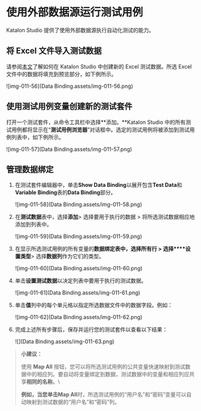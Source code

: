 # 使用外部数据源运行测试用例

Katalon Studio 提供了使用外部数据源执行自动化测试的能力。

## 将 Excel 文件导入测试数据

请参阅[本文](https://docs.katalon.com/katalon-studio/docs/manage-test-data.html#create-an-excel-test-data)了解如何在 Katalon Studio 中创建新的 Excel 测试数据。所选 Excel 文件中的数据将填充到预览部分，如下例所示。

![img-011-56](Data Binding.assets/img-011-56.png)

## 使用测试用例变量创建新的测试套件

打开一个测试套件，从命令工具栏中选择**添加。**Katalon Studio 中的所有测试用例都将显示在“**测试用例浏览器**”对话框中。选定的测试用例将被添加到测试用例列表中，如下例所示。

![img-011-57](Data Binding.assets/img-011-57.png)

## 管理数据绑定

1. 在测试套件编辑器中，单击**Show Data Binding**以展开包含**Test Data**和**Variable Binding**表的**Data Binding**部分。

   ![img-011-58](Data Binding.assets/img-011-58.png)

2. 在**测试数据**表中，选择**添加**> 选择要用于执行的数据 > 将所选测试数据相应地添加到列表中。

   ![img-011-59](Data Binding.assets/img-011-59.png)

3. 在显示所选测试用例的所有变量的**数据绑定表中，选择所有行 > 选择****设置类型**> 选择**数据列**作为它们的类型。

   ![img-011-60](Data Binding.assets/img-011-60.png)

4. 单击**设置测试数据**以决定列表中要用于执行的测试数据。

   ![img-011-61](Data Binding.assets/img-011-61.png)

5. 单击**值**列中的每个单元格以指定所选数据文件中的数据字段。例如：

   ![img-011-62](Data Binding.assets/img-011-62.png)

6. 完成上述所有步骤后，保存并运行您的测试套件以查看以下结果：

   ![](Data Binding.assets/img-011-63.png)

> **小建议：**
>
> 使用 **Map All** 按钮，您可以将所选测试用例的公共变量快速映射到测试数据中的相应列。要自动将变量绑定到数据，测试数据中的变量和相应列应共享**相同的名称**。\
>
> **例如，当您单击Map All**时，所选测试用例的“用户名”和“密码”变量可以自动映射到测试数据的“用户名”和“密码”列。

